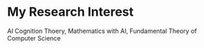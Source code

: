 # My Research Interest
AI Cognition Thoery, Mathematics with AI, Fundamental Theory of Computer Science
